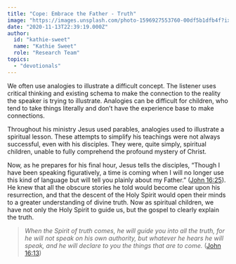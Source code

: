 ```yaml
---
title: "Cope: Embrace the Father - Truth"
image: "https://images.unsplash.com/photo-1596927553760-00df5b1dfb4f?ixlib=rb-1.2.1&amp;q=85&amp;fm=jpg&amp;crop=entropy&amp;cs=srgb&amp;ixid=eyJhcHBfaWQiOjk2NjF9"
date: "2020-11-13T22:39:19.000Z"
author:
  id: "kathie-sweet"
  name: "Kathie Sweet"
  role: "Research Team"
topics:
  - "devotionals"
---
```

We often use analogies to illustrate a difficult concept.  The listener uses critical thinking and existing schema to make the connection to the reality the speaker is trying to illustrate.  Analogies can be difficult for children, who tend to take things literally and don’t have the experience base to make connections.

Throughout his ministry Jesus used parables, analogies used to illustrate a spiritual lesson.  These attempts to simplify his teachings were not always successful, even with his disciples.  They were, quite simply, spiritual children, unable to fully comprehend the profound mystery of Christ.

Now, as he prepares for his final hour, Jesus tells the disciples, “Though I have been speaking figuratively, a time is coming when I will no longer use this kind of language but will tell you plainly about my Father.” ([John 16:25][jhn1625]). He knew that all the obscure stories he told would become clear upon his resurrection, and that the descent of the Holy Spirit would open their minds to a greater understanding of divine truth.  Now as spiritual children, we have not only the Holy Spirit to guide us, but the gospel to clearly explain the truth.

> _When the Spirit of truth comes, he will guide you into all the truth, for he will not speak on his own authority, but whatever he hears he will speak, and he will declare to you the things that are to come._ ([John 16:13][jhn1613])

[jhn1613]: https://biblehub.com/john/16-13.htm
[jhn1625]: https://biblehub.com/john/16-25.htm
